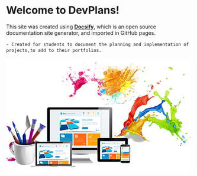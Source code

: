 # Welcome to DevPlans!

This site was created using [**Docsify**](https://docsify.js.org), which is an open source documentation site generator, and imported in GitHub pages. 

    - Created for students to document the planning and implementation of projects,to add to their portfolios.

![Welcome to DevPlans](./images/cover.jpg)
